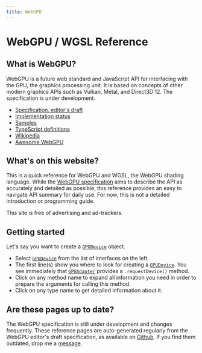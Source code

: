 ```yaml
---
title: WebGPU
---
```


# WebGPU / WGSL Reference

## What is WebGPU?

WebGPU is a future web standard and JavaScript API for interfacing with the GPU, the graphics processing unit. It is based on concepts of other modern graphics APIs such as Vulkan, Metal, and Direct3D 12. The specification is under development.

- [Specification, editor's draft](https://gpuweb.github.io/gpuweb/)
- [Implementation status](https://github.com/gpuweb/gpuweb/wiki/Implementation-Status)
- [Samples](https://github.com/austinEng/webgpu-samples)
- [TypeScript definitions](https://github.com/gpuweb/types) 
- [Wikipedia](https://en.wikipedia.org/wiki/WebGPU)
- [Awesome WebGPU](https://github.com/mikbry/awesome-webgpu)

## What's on this website?

This is a quick reference for WebGPU and WGSL, the WebGPU shading language. While the [WebGPU specification](https://gpuweb.github.io/gpuweb/) aims to describe the API as accurately and detailed as possible, this reference provides an easy to navigate API summary for daily use.
For now, this is not a detailed introduction or programming guide.

This site is free of advertising and ad-trackers. 

## Getting started

Let's say you want to create a [`GPUDevice`](/reference/interface/gpudevice/#idl-gpudevice) object.
- Select [`GPUDevice`](/reference/interface/gpudevice/#idl-gpudevice) from the list of interfaces on the left.
- The first line(s) show you where to look for creating a [`GPUDevice`](/reference/interface/gpudevice/#idl-gpudevice). You see immediately that [`GPUAdapter`](/reference/interface/gpuadapter/#idl-gpuadapter) provides a `.requestDevice()` method.  
- Click on any method name to expand all information you need in order to prepare the arguments for calling this method.
- Click on any type name to get detailed information about it.

## Are these pages up to date?

The WebGPU specification is still under development and changes frequently. These reference pages are auto-generated regularly from the WebGPU editor's draft specification, as available on [Github](https://gpuweb.github.io/gpuweb/). If you find them outdated, drop me a [message](mailto:janitor@webgpu.rocks).